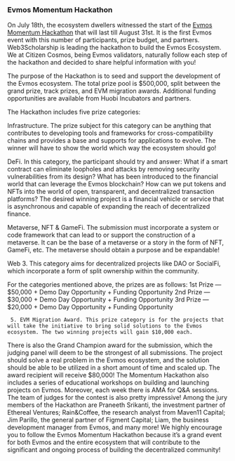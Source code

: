 ### Evmos Momentum Hackathon

On July 18th, the ecosystem dwellers witnessed the start of the [Evmos Momentum Hackathon](https://momentumhack.evmos.org/) that will last till August 31st. It is the first Evmos event with this number of participants, prize budget, and partners. Web3Scholarship is leading the hackathon to build the Evmos Ecosystem. We at Citizen Cosmos, being Evmos validators, naturally follow each step of the hackathon and decided to share helpful information with you!

The purpose of the Hackathon is to seed and support the development of the Evmos ecosystem. The total prize pool is $500,000, split between the grand prize, track prizes, and EVM migration awards. Additional funding opportunities are available from Huobi Incubators and partners. 

The Hackathon includes five prize categories:

Infrastructure. The prize subject for this category can be anything that contributes to developing tools and frameworks for cross-compatibility chains and provides a base and supports for applications to evolve. The winner will have to show the world which way the ecosystem should go!

DeFi. In this category, the participant should try and answer: What if a smart contract can eliminate loopholes and attacks by removing security vulnerabilities from its design? What has been introduced to the financial world that can leverage the Evmos blockchain? How can we put tokens and NFTs into the world of open, transparent, and decentralized transaction platforms? The desired winning project is a financial vehicle or service that is asynchronous and capable of expanding the reach of decentralized finance. 

Metaverse, NFT & GameFi. The submission must incorporate a system or code framework that can lead to or support the construction of a metaverse. It can be the base of a metaverse or a story in the form of NFT, GameFi, etc. The metaverse should obtain a purpose and be expandable!

Web 3. This category aims for decentralized projects like DAO or SocialFi, which incorporate a form of split ownership within the community. 

For the categories mentioned above, the prizes are as follows:
1st Prize — $50,000 + Demo Day Opportunity + Funding Opportunity
2nd Prize — $30,000 + Demo Day Opportunity + Funding Opportunity
3rd Prize — $20,000 + Demo Day Opportunity + Funding Opportunity

     5. EVM Migration Award. This prize category is for the projects that will take the initiative to bring solid solutions to the Evmos ecosystem. The two winning projects will gain $10,000 each. 
There is also the Grand Champion award for the submission, which the judging panel will deem to be the strongest of all submissions. The project should solve a real problem in the Evmos ecosystem, and the solution should be able to be utilized in a short amount of time and scaled up. The award recipient will receive $80,000! 
The Momentum Hackathon also includes a series of educational workshops on building and launching projects on Evmos. Moreover, each week there is AMA for Q&A sessions. 
The team of judges for the contest is also pretty impressive! Among the jury members of the Hackathon are Praneeth Srikanti, the investment partner of Ethereal Ventures; Rain&Coffee, the research analyst from Maven11 Capital; Jim Parillo, the general partner of Figment Capital; Liam, the business development manager from Evmos, and many more! 
We highly encourage you to follow the Evmos Momentum Hackathon because it’s a grand event for both Evmos and the entire ecosystem that will contribute to the significant and ongoing process of building the decentralized community! 

